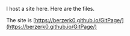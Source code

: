 I host a site here.
Here are the files.

The site is [https://berzerk0.github.io/GitPage/](https://berzerk0.github.io/GitPage/)
